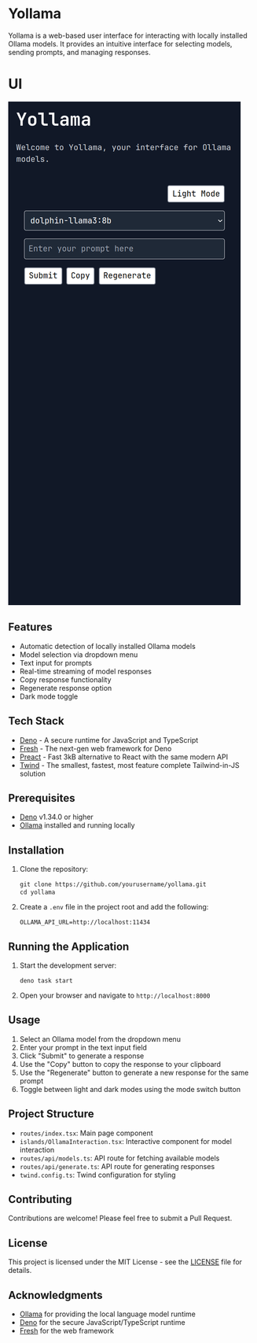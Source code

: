 # Yollama

Yollama is a web-based user interface for interacting with locally installed Ollama models. It provides an intuitive interface for selecting models, sending prompts, and managing responses.

# UI

![Alt text](images/yollama.png)


## Features

- Automatic detection of locally installed Ollama models
- Model selection via dropdown menu
- Text input for prompts
- Real-time streaming of model responses
- Copy response functionality
- Regenerate response option
- Dark mode toggle

## Tech Stack

- [Deno](https://deno.land/) - A secure runtime for JavaScript and TypeScript
- [Fresh](https://fresh.deno.dev/) - The next-gen web framework for Deno
- [Preact](https://preactjs.com/) - Fast 3kB alternative to React with the same modern API
- [Twind](https://twind.dev/) - The smallest, fastest, most feature complete Tailwind-in-JS solution

## Prerequisites

- [Deno](https://deno.land/#installation) v1.34.0 or higher
- [Ollama](https://ollama.ai/) installed and running locally

## Installation

1. Clone the repository:
   ```
   git clone https://github.com/yourusername/yollama.git
   cd yollama
   ```

2. Create a `.env` file in the project root and add the following:
   ```
   OLLAMA_API_URL=http://localhost:11434
   ```

## Running the Application

1. Start the development server:
   ```
   deno task start
   ```

2. Open your browser and navigate to `http://localhost:8000`

## Usage

1. Select an Ollama model from the dropdown menu
2. Enter your prompt in the text input field
3. Click "Submit" to generate a response
4. Use the "Copy" button to copy the response to your clipboard
5. Use the "Regenerate" button to generate a new response for the same prompt
6. Toggle between light and dark modes using the mode switch button

## Project Structure

- `routes/index.tsx`: Main page component
- `islands/OllamaInteraction.tsx`: Interactive component for model interaction
- `routes/api/models.ts`: API route for fetching available models
- `routes/api/generate.ts`: API route for generating responses
- `twind.config.ts`: Twind configuration for styling

## Contributing

Contributions are welcome! Please feel free to submit a Pull Request.

## License

This project is licensed under the MIT License - see the [LICENSE](LICENSE) file for details.

## Acknowledgments

- [Ollama](https://ollama.com/) for providing the local language model runtime
- [Deno](https://deno.land/) for the secure JavaScript/TypeScript runtime
- [Fresh](https://fresh.deno.dev/) for the web framework